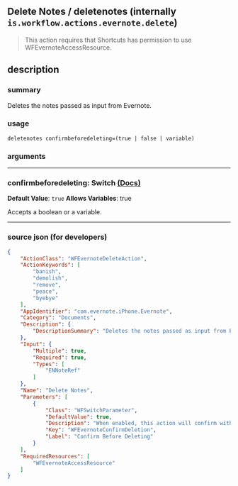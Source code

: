 
## Delete Notes / deletenotes (internally `is.workflow.actions.evernote.delete`)

> This action requires that Shortcuts has permission to use WFEvernoteAccessResource.


## description

### summary

Deletes the notes passed as input from Evernote.


### usage
```
deletenotes confirmbeforedeleting=(true | false | variable)
```

### arguments

---

### confirmbeforedeleting: Switch [(Docs)](https://pfgithub.github.io/shortcutslang/gettingstarted#switch-or-expanding-or-boolean-fields)
**Default Value**: ```
		true
		```
**Allows Variables**: true



Accepts a boolean
or a variable.

---

### source json (for developers)

```json
{
	"ActionClass": "WFEvernoteDeleteAction",
	"ActionKeywords": [
		"banish",
		"demolish",
		"remove",
		"peace",
		"byebye"
	],
	"AppIdentifier": "com.evernote.iPhone.Evernote",
	"Category": "Documents",
	"Description": {
		"DescriptionSummary": "Deletes the notes passed as input from Evernote."
	},
	"Input": {
		"Multiple": true,
		"Required": true,
		"Types": [
			"ENNoteRef"
		]
	},
	"Name": "Delete Notes",
	"Parameters": [
		{
			"Class": "WFSwitchParameter",
			"DefaultValue": true,
			"Description": "When enabled, this action will confirm with you before deleting notes from Evernote. You'll always be asked for confirmation when deleting 10 notes or more at a time.",
			"Key": "WFEvernoteConfirmDeletion",
			"Label": "Confirm Before Deleting"
		}
	],
	"RequiredResources": [
		"WFEvernoteAccessResource"
	]
}
```
